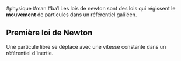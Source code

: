 #physique #man #ba1
Les lois de newton sont des lois qui régissent le __mouvement__ de particules dans un référentiel galiléen.
## Première loi de Newton
Une particule libre se déplace avec une vitesse constante dans un référentiel d'inertie.
